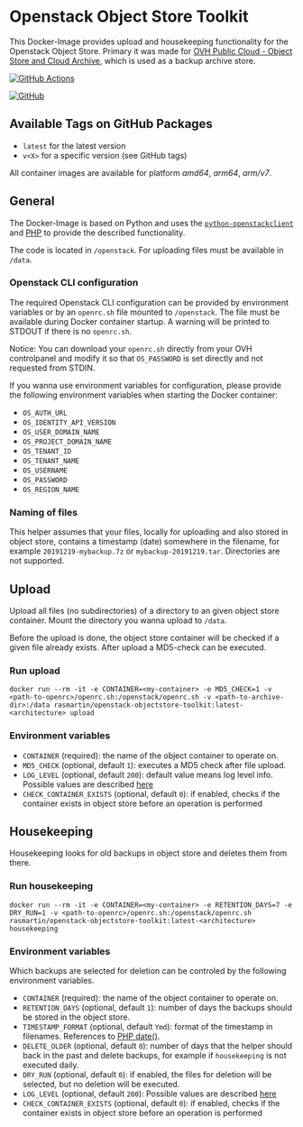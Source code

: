 # Openstack Object Store Toolkit

This Docker-Image provides upload and housekeeping functionality for the Openstack Object Store. Primary it was made for [OVH Public Cloud - Object Store and Cloud Archive](https://www.ovhcloud.com/de/public-cloud/), which is used as a backup archive store.

[![GitHub Actions](https://github.com/ras-martin/openstack-objectstore-toolkit/actions/workflows/main.yml/badge.svg)](https://github.com/ras-martin/openstack-objectstore-toolkit)

[![GitHub](https://img.shields.io/github/last-commit/ras-martin/openstack-objectstore-toolkit/master)](https://github.com/ras-martin/openstack-objectstore-toolkit)

## Available Tags on GitHub Packages

* `latest` for the latest version
* `v<X>` for a specific version (see GitHub tags)

All container images are available for platform _amd64_, _arm64_, _arm/v7_.

## General

The Docker-Image is based on Python and uses the [`python-openstackclient`](https://github.com/openstack/python-openstackclient) and [PHP](https://www.php.net/) to provide the described functionality.

The code is located in `/openstack`. For uploading files must be available in `/data`.

### Openstack CLI configuration

The required Openstack CLI configuration can be provided by environment variables or by an `openrc.sh` file mounted to `/openstack`. The file must be available during Docker container startup. A warning will be printed to STDOUT if there is no `openrc.sh`.

Notice: You can download your `openrc.sh` directly from your OVH controlpanel and modify it so that `OS_PASSWORD` is set directly and not requested from STDIN.

If you wanna use environment variables for configuration, please provide the following environment variables when starting the Docker container:

* `OS_AUTH_URL`
* `OS_IDENTITY_API_VERSION`
* `OS_USER_DOMAIN_NAME`
* `OS_PROJECT_DOMAIN_NAME`
* `OS_TENANT_ID`
* `OS_TENANT_NAME`
* `OS_USERNAME`
* `OS_PASSWORD`
* `OS_REGION_NAME`

### Naming of files

This helper assumes that your files, locally for uploading and also stored in object store, contains a timestamp (date) somewhere in the filename, for example `20191219-mybackup.7z` or `mybackup-20191219.tar`. Directories are not supported.

## Upload

Upload all files (no subdirectories) of a directory to an given object store container. Mount the directory you wanna upload to `/data`.

Before the upload is done, the object store container will be checked if a given file already exists. After upload a MD5-check can be executed.

### Run upload

``docker run --rm -it -e CONTAINER=<my-container> -e MD5_CHECK=1 -v <path-to-openrc>/openrc.sh:/openstack/openrc.sh -v <path-to-archive-dir>:/data rasmartin/openstack-objectstore-toolkit:latest-<architecture> upload``

### Environment variables

* `CONTAINER` (required): the name of the object container to operate on.
* `MD5_CHECK` (optional, default `1`): executes a MD5 check after file upload.
* `LOG_LEVEL` (optional, default `200`): default value means log level info. Possible values are described [here](https://github.com/Seldaek/monolog/blob/master/doc/01-usage.md#log-levels)
* `CHECK_CONTAINER_EXISTS` (optional, default `0`): if enabled, checks if the container exists in object store before an operation is performed

## Housekeeping

Housekeeping looks for old backups in object store and deletes them from there.

### Run housekeeping

``docker run --rm -it -e CONTAINER=<my-container> -e RETENTION_DAYS=7 -e DRY_RUN=1 -v <path-to-openrc>/openrc.sh:/openstack/openrc.sh rasmartin/openstack-objectstore-toolkit:latest-<architecture> housekeeping``

### Environment variables

Which backups are selected for deletion can be controled by the following environment variables.

* `CONTAINER` (required): the name of the object container to operate on.
* `RETENTION_DAYS` (optional, default `1`): number of days the backups should be stored in the object store.
* `TIMESTAMP_FORMAT` (optional, default `Ymd`): format of the timestamp in filenames. References to [PHP date()](https://www.php.net/manual/en/function.date.php).
* `DELETE_OLDER` (optional, default `0`): number of days that the helper should back in the past and delete backups, for example if `housekeeping` is not executed daily.
* `DRY_RUN` (optional, default `0`): if enabled, the files for deletion will be selected, but no deletion will be executed.
* `LOG_LEVEL` (optional, default `200`): Possible values are described [here](https://github.com/Seldaek/monolog/blob/master/doc/01-usage.md#log-levels)
* `CHECK_CONTAINER_EXISTS` (optional, default `0`): if enabled, checks if the container exists in object store before an operation is performed
